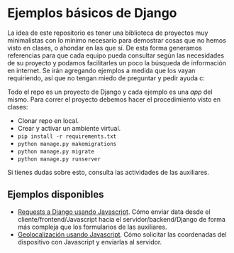 # Ejemplos básicos de Django
La idea de este repositorio es tener una biblioteca de proyectos muy minimalistas con lo mínimo necesario para demostrar cosas que no hemos visto en clases, o ahondar en las que sí. De esta forma generamos referencias para que cada equipo pueda consultar según las necesidades de su proyecto y podamos facilitarles un poco la búsqueda de información en internet. Se irán agregando ejemplos a medida que los vayan requiriendo, así que no tengan miedo de preguntar y pedir ayuda c:

Todo el repo es un proyecto de Django y cada ejemplo es una _app_ del mismo. Para correr el proyecto debemos hacer el procedimiento visto en clases:
- Clonar repo en local.
- Crear y activar un ambiente virtual.
- `pip install -r requirements.txt`
- `python manage.py makemigrations`
- `python manage.py migrate`
- `python manage.py runserver`

Si tienes dudas sobre esto, consulta las actividades de las auxiliares.

## Ejemplos disponibles
- [Requests a Django usando Javascript](https://github.com/Aux-Ing-1/Ejemplos/tree/master/ejemplos/js_requests). Cómo enviar data desde el cliente/frontend/Javascript hacia el servidor/backend/Django de forma más compleja que los formularios de las auxiliares.
- [Geolocalización usando Javascript](https://github.com/Aux-Ing-1/Ejemplos/tree/master/ejemplos/js_geolocation). Cómo solicitar las coordenadas del dispositivo con Javascript y enviarlas al servidor.
